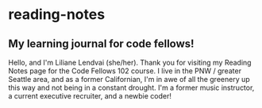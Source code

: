 # reading-notes

## My learning journal for code fellows!

Hello, and I'm Liliane Lendvai (she/her). Thank you for visiting my Reading Notes page for the Code Fellows 102 course. I live in the PNW / greater Seattle area, and as a former Californian, I'm in awe of all the greenery up this way and not being in a constant drought. I'm a former music instructor, a current executive recruiter, and a newbie coder!
